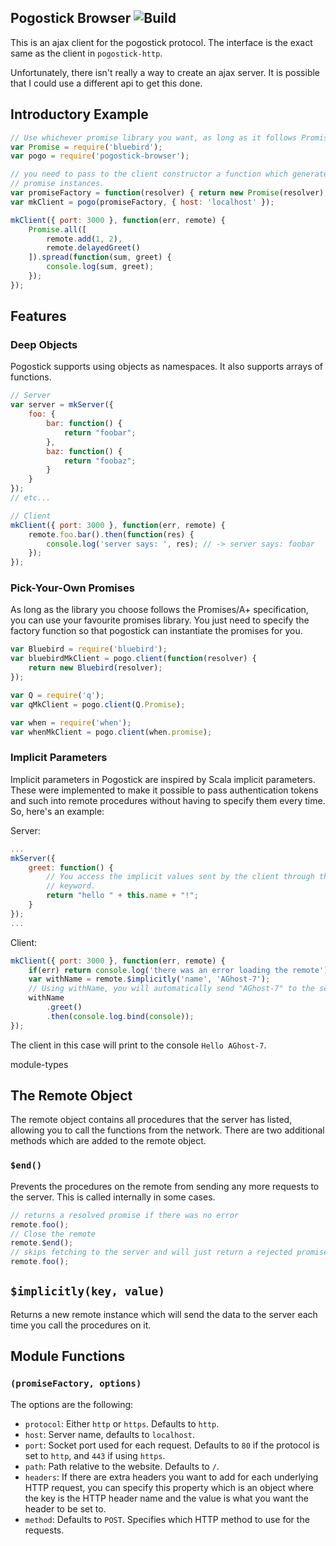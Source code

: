 ## Pogostick Browser ![Build](https://travis-ci.org/AGhost-7/pogostick.svg?branch=master)

This is an ajax client for the pogostick protocol. The interface is the exact 
same as the client in `pogostick-http`.

Unfortunately, there isn't really a way to create an ajax server. It is
possible that I could use a different api to get this done.

## Introductory Example

```javascript
// Use whichever promise library you want, as long as it follows Promises/A+ spec.
var Promise = require('bluebird');
var pogo = require('pogostick-browser');

// you need to pass to the client constructor a function which generates
// promise instances.
var promiseFactory = function(resolver) { return new Promise(resolver); };
var mkClient = pogo(promiseFactory, { host: 'localhost' });

mkClient({ port: 3000 }, function(err, remote) {
	Promise.all([
		remote.add(1, 2),
		remote.delayedGreet()
	]).spread(function(sum, greet) {
		console.log(sum, greet);
	});
});

```

## Features

### Deep Objects
Pogostick supports using objects as namespaces. It also supports arrays of 
functions.

```javascript
// Server
var server = mkServer({
	foo: {
		bar: function() {
			return "foobar";
		},
		baz: function() {
			return "foobaz";
		}
	}
});
// etc...

// Client
mkClient({ port: 3000 }, function(err, remote) {
	remote.foo.bar().then(function(res) {
		console.log('server says: ', res); // -> server says: foobar
	});
});
```

### Pick-Your-Own Promises
As long as the library you choose follows the Promises/A+ specification, you
can use your favourite promises library. You just need to specify the factory
function so that pogostick can instantiate the promises for you.

```javascript
var Bluebird = require('bluebird');
var bluebirdMkClient = pogo.client(function(resolver) {
	return new Bluebird(resolver);
});

var Q = require('q');
var qMkClient = pogo.client(Q.Promise);

var when = require('when');
var whenMkClient = pogo.client(when.promise);
```

### Implicit Parameters
Implicit parameters in Pogostick are inspired by Scala implicit parameters. 
These were implemented to make it possible to pass authentication tokens and 
such into remote procedures without having to specify them every time. So,
here's an example:

Server:
```javascript
...
mkServer({
	greet: function() {
		// You access the implicit values sent by the client through the "this"
		// keyword.
		return "hello " + this.name + "!";
	}
});
...
```

Client:
```javascript
mkClient({ port: 3000 }, function(err, remote) {
	if(err) return console.log('there was an error loading the remote');
	var withName = remote.$implicitly('name', 'AGhost-7');
	// Using withName, you will automatically send "AGhost-7" to the server.
	withName
		.greet()
		.then(console.log.bind(console));
});
```

The client in this case will print to the console `Hello AGhost-7`.




module-types

## The Remote Object
The remote object contains all procedures that the server has listed, allowing
you to call the functions from the network. There are two additional methods
which are added to the remote object.

### `$end()`
Prevents the procedures on the remote from sending any more requests to the 
server. This is called internally in some cases.

```javascript
// returns a resolved promise if there was no error
remote.foo(); 
// Close the remote
remote.$end();
// skips fetching to the server and will just return a rejected promise
remote.foo();
```

## `$implicitly(key, value)`
Returns a new remote instance which will send the data to the server each time
you call the procedures on it.



## Module Functions

### `(promiseFactory, options)`

The options are the following:
- `protocol`: Either `http` or `https`. Defaults to `http`.
- `host`: Server name, defaults to `localhost`.
- `port`: Socket port used for each request. Defaults to `80` if the protocol
is set to `http`, and `443` if using `https`.
- `path`: Path relative to the website. Defaults to `/`.
- `headers`: If there are extra headers you want to add for each underlying 
HTTP request, you can specify this property which is an object where the key
is the HTTP header name and the value is what you want the header to be set to.
- `method`: Defaults to `POST`. Specifies which HTTP method to use for the 
requests.

